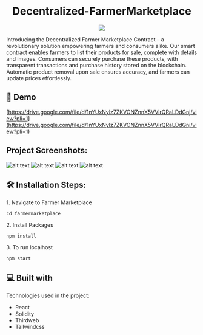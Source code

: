 <h1 align="center" id="title">Decentralized-FarmerMarketplace
</h1>

<p align="center"><img src="https://socialify.git.ci/Vishnu-014/Decentralized-FarmerMarketplace/image?description=1&descriptionEditable=&font=Source%20Code%20Pro&language=1&name=1&owner=1&theme=Dark"></p>

<p id="description">Introducing the Decentralized Farmer Marketplace Contract – a revolutionary solution empowering farmers and consumers alike. Our smart contract enables farmers to list their products for sale, complete with details and images. Consumers can securely purchase these products, with transparent transactions and purchase history stored on the blockchain. Automatic product removal upon sale ensures accuracy, and farmers can update prices effortlessly.</p>

<h2>🚀 Demo</h2>

[https://drive.google.com/file/d/1nYUxNylz7ZKVONZnnX5VVlrQRaLDdGnj/view?pli=1](https://drive.google.com/file/d/1nYUxNylz7ZKVONZnnX5VVlrQRaLDdGnj/view?pli=1)

<h2>Project Screenshots:</h2>

![alt text](https://im4.ezgif.com/tmp/ezgif-4-27d21ab2a1.png)
![alt text](https://im4.ezgif.com/tmp/ezgif-4-15a7414a22.png)
![alt text](https://im4.ezgif.com/tmp/ezgif-4-9593d44042.png)
![alt text](https://im4.ezgif.com/tmp/ezgif-4-a4e2e58a94.png)


<h2>🛠️ Installation Steps:</h2>

<p>1. Navigate to Farmer Marketplace</p>

```
cd farmermarketplace
```

<p>2. Install Packages</p>

```
npm install
```

<p>3. To run localhost</p>

```
npm start
```

<h2>💻 Built with</h2>

Technologies used in the project:

- React
- Solidity
- Thirdweb
- Tailwindcss
